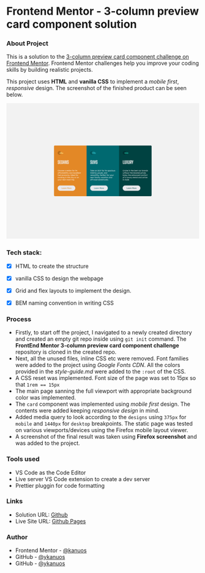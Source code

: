 # Frontend Mentor - 3-column preview card component solution

### About Project
This is a solution to the [3-column preview card component challenge on Frontend Mentor](https://www.frontendmentor.io/challenges/3column-preview-card-component-pH92eAR2-). Frontend Mentor challenges help you improve your coding skills by building realistic projects.

This project uses **HTML** and **vanilla CSS** to implement a *mobile first*, *responsive* design. The screenshot of the finished product can be seen below.

![Design screenshot](./Screenshot.png)


### Tech stack:

- [x] HTML to create the structure
- [x] vanilla CSS to design the webpage
- [x] Grid and flex layouts to implement the design.
- [x] BEM naming convention in writing CSS


### Process

- Firstly, to start off the project, I navigated to a newly created directory and created an empty git repo inside using `git init` command. The **FrontEnd Mentor 3-column preview card component challenge** repository is cloned in the created repo.
- Next, all the unused files, inline CSS etc were removed. Font families were added to the project using *Google Fonts CDN*. All the colors provided in the *style-guide.md* were added to the `:root` of the CSS. 
- A CSS reset was implemented. Font size of the page was set to 15px so that `1rem == 15px`
- The main page sanning the full viewport with appropriate background color was implemented. 
- The `card` component was implemented using *mobile first* design. The contents were added keeping *responsive design* in mind.
- Added media query to look according to the `designs` using `375px` for `mobile` and `1440px` for `desktop` breakpoints. The static page was tested on various viewports/devices using the Firefox mobile layout viewer. 
- A screenshot of the final result was taken using **Firefox screenshot** and was added to the project.


### Tools used

- VS Code as the Code Editor
- Live server VS Code extension to create a dev server
- Prettier pluggin for code formatting


### Links

- Solution URL: [Github](https://github.com/kanuos/FEM-3-Column-preview-card)
- Live Site URL: [Github Pages](https://kanuos.github.io/FEM-3-Column-preview-card/)



### Author

- Frontend Mentor - [@kanuos](https://www.frontendmentor.io/profile/kanuos)
- GitHub - [@ykanuos](https://github.com/kanuos)
- GitHub - [@ykanuos](https://gitlab.com/kanuos)

